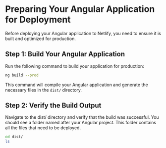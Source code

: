 # Preparing Your Angular Application for Deployment

Before deploying your Angular application to Netlify, you need to ensure it is built and optimized for production.

## Step 1: Build Your Angular Application

Run the following command to build your application for production:

```sh
ng build --prod
```

This command will compile your Angular application and generate the necessary files in the `dist/` directory.

## Step 2: Verify the Build Output

Navigate to the dist/ directory and verify that the build was successful. You should see a folder named after your Angular project. This folder contains all the files that need to be deployed.

```sh
cd dist/
ls
```
